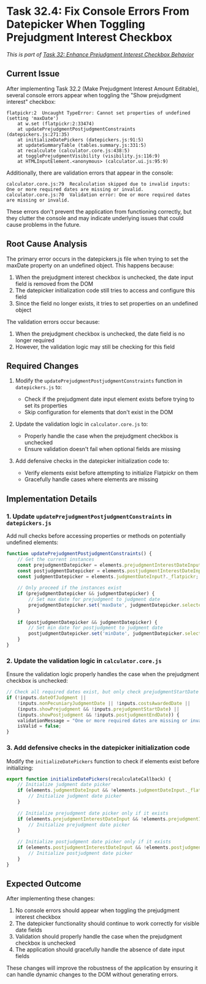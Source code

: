 # Task 32.4: Fix Console Errors From Datepicker When Toggling Prejudgment Interest Checkbox

*This is part of [Task 32: Enhance Prejudgment Interest Checkbox Behavior](../In%20progress/32_Enhance_Prejudgment_Interest_Checkbox_Behavior.md)*

## Current Issue

After implementing Task 32.2 (Make Prejudgment Interest Amount Editable), several console errors appear when toggling the "Show prejudgment interest" checkbox:

```
flatpickr:2  Uncaught TypeError: Cannot set properties of undefined (setting 'maxDate')
    at w.set (flatpickr:2:33474)
    at updatePrejudgmentPostjudgmentConstraints (datepickers.js:271:35)
    at initializeDatePickers (datepickers.js:91:5)
    at updateSummaryTable (tables.summary.js:331:5)
    at recalculate (calculator.core.js:438:5)
    at togglePrejudgmentVisibility (visibility.js:116:9)
    at HTMLInputElement.<anonymous> (calculator.ui.js:95:9)
```

Additionally, there are validation errors that appear in the console:

```
calculator.core.js:79  Recalculation skipped due to invalid inputs: One or more required dates are missing or invalid.
calculator.core.js:70  Validation error: One or more required dates are missing or invalid.
```

These errors don't prevent the application from functioning correctly, but they clutter the console and may indicate underlying issues that could cause problems in the future.

## Root Cause Analysis

The primary error occurs in the datepickers.js file when trying to set the maxDate property on an undefined object. This happens because:

1. When the prejudgment interest checkbox is unchecked, the date input field is removed from the DOM
2. The datepicker initialization code still tries to access and configure this field
3. Since the field no longer exists, it tries to set properties on an undefined object

The validation errors occur because:
1. When the prejudgment checkbox is unchecked, the date field is no longer required
2. However, the validation logic may still be checking for this field

## Required Changes

1. Modify the `updatePrejudgmentPostjudgmentConstraints` function in `datepickers.js` to:
   - Check if the prejudgment date input element exists before trying to set its properties
   - Skip configuration for elements that don't exist in the DOM

2. Update the validation logic in `calculator.core.js` to:
   - Properly handle the case when the prejudgment checkbox is unchecked
   - Ensure validation doesn't fail when optional fields are missing

3. Add defensive checks in the datepicker initialization code to:
   - Verify elements exist before attempting to initialize Flatpickr on them
   - Gracefully handle cases where elements are missing

## Implementation Details

### 1. Update `updatePrejudgmentPostjudgmentConstraints` in `datepickers.js`

Add null checks before accessing properties or methods on potentially undefined elements:

```javascript
function updatePrejudgmentPostjudgmentConstraints() {
    // Get the current instances
    const prejudgmentDatepicker = elements.prejudgmentInterestDateInput?._flatpickr;
    const postjudgmentDatepicker = elements.postjudgmentInterestDateInput?._flatpickr;
    const judgmentDatepicker = elements.judgmentDateInput?._flatpickr;
    
    // Only proceed if the instances exist
    if (prejudgmentDatepicker && judgmentDatepicker) {
        // Set max date for prejudgment to judgment date
        prejudgmentDatepicker.set('maxDate', judgmentDatepicker.selectedDates[0]);
    }
    
    if (postjudgmentDatepicker && judgmentDatepicker) {
        // Set min date for postjudgment to judgment date
        postjudgmentDatepicker.set('minDate', judgmentDatepicker.selectedDates[0]);
    }
}
```

### 2. Update the validation logic in `calculator.core.js`

Ensure the validation logic properly handles the case when the prejudgment checkbox is unchecked:

```javascript
// Check all required dates exist, but only check prejudgmentStartDate if showPrejudgment is true
if (!inputs.dateOfJudgment || 
    !inputs.nonPecuniaryJudgmentDate || !inputs.costsAwardedDate || 
    (inputs.showPrejudgment && !inputs.prejudgmentStartDate) ||
    (inputs.showPostjudgment && !inputs.postjudgmentEndDate)) {
    validationMessage = "One or more required dates are missing or invalid.";
    isValid = false;
}
```

### 3. Add defensive checks in the datepicker initialization code

Modify the `initializeDatePickers` function to check if elements exist before initializing:

```javascript
export function initializeDatePickers(recalculateCallback) {
    // Initialize judgment date picker
    if (elements.judgmentDateInput && !elements.judgmentDateInput._flatpickr) {
        // Initialize judgment date picker
    }
    
    // Initialize prejudgment date picker only if it exists
    if (elements.prejudgmentInterestDateInput && !elements.prejudgmentInterestDateInput._flatpickr) {
        // Initialize prejudgment date picker
    }
    
    // Initialize postjudgment date picker only if it exists
    if (elements.postjudgmentInterestDateInput && !elements.postjudgmentInterestDateInput._flatpickr) {
        // Initialize postjudgment date picker
    }
}
```

## Expected Outcome

After implementing these changes:

1. No console errors should appear when toggling the prejudgment interest checkbox
2. The datepicker functionality should continue to work correctly for visible date fields
3. Validation should properly handle the case when the prejudgment checkbox is unchecked
4. The application should gracefully handle the absence of date input fields

These changes will improve the robustness of the application by ensuring it can handle dynamic changes to the DOM without generating errors.
